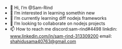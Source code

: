 - 👋 Hi, I’m @Sam-Rind
- 👀 I’m interested in learning somethin new
- 🌱 I’m currently learning diff nodejs frameworks
- 💞️ I’m looking to collaborate on nodejs projects
- 📫 How to reach me 
      discord:sam-rind#4498
      linkdin: www.linkedin.com/in/sam-rind-313309200
      email: shahidusama40763@gmail.com

<!---
Sam-Rind/Sam-Rind is a ✨ special ✨ repository because its `README.md` (this file) appears on your GitHub profile.
You can click the Preview link to take a look at your changes.
--->
